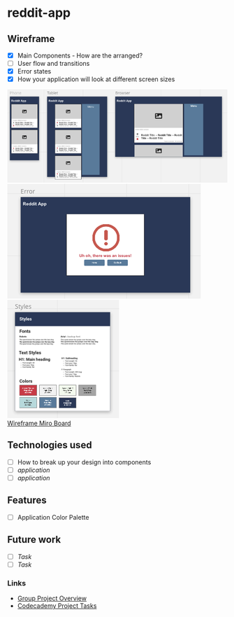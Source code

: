 # reddit-app

## Wireframe
 - [x] Main Components - How are the arranged?
 - [ ] User flow and transitions
 - [x] Error states
 - [x] How your application will look at different screen sizes

![Wireframe Image][Wireframe Image] \
![Error State][Error State] \
![Styles][Styles] \
[Wireframe Miro Board]

## Technologies used
- [ ] How to break up your design into components
- [ ] *application*
- [ ] *application*

## Features
- [ ] Application Color Palette

## Future work
- [ ] *Task* 
- [ ] *Task* 

### Links
- [Group Project Overview]
- [Codecademy Project Tasks]


[//]: # (Reference links)

  [Group Project Overview]: https://www.codecademy.com/paths/front-end-engineer-career-path/tracks/fecp-22-portfolio-project-reddit-client/modules/fecp-22-group-project-react-redux/informationals/fecp-22-group-project-react-redux

  [Codecademy Project Tasks]: https://www.codecademy.com/paths/front-end-engineer-career-path/tracks/fecp-22-portfolio-project-reddit-client/modules/wdcp-22-reddit-client/kanban_projects/reddit-client

  [Wireframe Image]: https://github.com/bwalshin/reddit-app/blob/main/images/wireframe.png "Wireframe Image"

  [Error State]: https://github.com/bwalshin/reddit-app/blob/main/images/error-state.png "Error State"

  [Styles]: https://github.com/bwalshin/reddit-app/blob/main/images/styles.png "Styles"

  [Wireframe Miro Board]: https://miro.com/app/board/uXjVO8Y0A8w=/